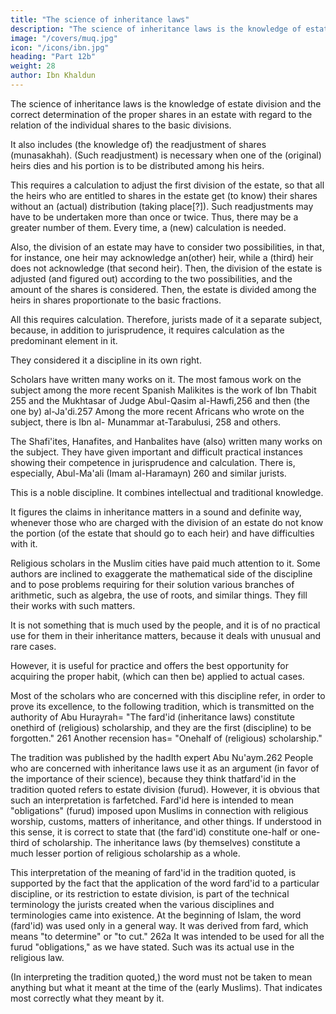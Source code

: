 ```yaml
---
title: "The science of inheritance laws"
description: "The science of inheritance laws is the knowledge of estate division and the correct determination of the proper shares in an estate with regard to the relation of the individual shares to the basic divisions"
image: "/covers/muq.jpg"
icon: "/icons/ibn.jpg"
heading: "Part 12b"
weight: 28
author: Ibn Khaldun
---
```



<!-- 52 -->

The science of inheritance laws is the knowledge of estate division and the correct determination of the proper shares in an estate with regard to the relation of the individual shares to the basic divisions. 

It also includes (the knowledge of) the readjustment of shares (munasakhah). (Such readjustment) is necessary when one of
the (original) heirs dies and his portion is to be distributed among his heirs. 

This requires a calculation to adjust the first division of the estate, so that all the heirs who are entitled to shares in the estate get (to know) their shares without an (actual) distribution (taking place[?]). Such readjustments may have to be undertaken more than once or twice. Thus, there may be a greater number of them. Every time, a
(new) calculation is needed.

Also, the division of an estate may have to consider two possibilities, in that, for instance, one heir may acknowledge an(other) heir, while a (third) heir does not acknowledge (that second heir). Then, the division of the estate is adjusted (and
figured out) according to the two possibilities, and the amount of the shares is considered. Then, the estate is divided among the heirs in shares proportionate to the basic fractions. <!-- 254  -->

All this requires calculation. Therefore, jurists made of it a separate subject, because, in addition to jurisprudence, it requires calculation as the predominant element in it. 

They considered it a discipline in its own right.

Scholars have written many works on it. The most famous work on the subject among the more recent Spanish Malikites is the work of Ibn Thabit 255 and the Mukhtasar of Judge Abul-Qasim al-Hawfi,256 and then (the one by) al-Ja'di.257
Among the more recent Africans who wrote on the subject, there is Ibn al-
Munammar at-Tarabulusi, 258 and others. <!-- 259 -->

The Shafi'ites, Hanafites, and Hanbalites have (also) written many works on the subject. They have given important and difficult practical instances showing their competence in jurisprudence and calculation. There is, especially, Abul-Ma'ali (Imam al-Haramayn) 260 and similar jurists.

This is a noble discipline. It combines intellectual and traditional knowledge. 

It figures the claims in inheritance matters in a sound and definite way, whenever
those who are charged with the division of an estate do not know the portion (of the
estate that should go to each heir) and have difficulties with it.

Religious scholars in the Muslim cities have paid much attention to it. Some authors are inclined to exaggerate the mathematical side of the discipline and to pose problems requiring for their solution various branches of arithmetic, such as
algebra, the use of roots, and similar things. They fill their works with such matters.

It is not something that is much used by the people, and it is of no practical use for them in their inheritance matters, because it deals with unusual and rare cases. 

However, it is useful for practice and offers the best opportunity for acquiring the proper habit, (which can then be) applied to actual cases.

Most of the scholars who are concerned with this discipline refer, in order to
prove its excellence, to the following tradition, which is transmitted on the authority
of Abu Hurayrah= "The fard'id (inheritance laws) constitute onethird of (religious)
scholarship, and they are the first (discipline) to be forgotten." 261 Another recension
has= "Onehalf of (religious) scholarship." 

The tradition was published by the hadIth expert Abu Nu'aym.262 People who are concerned with inheritance laws use it as an
argument (in favor of the importance of their science), because they think thatfard'id in the tradition quoted refers to estate division (furud). However, it is obvious that such an interpretation is farfetched. Fard'id here is intended to mean
"obligations" (furud) imposed upon Muslims in connection with religious worship,
customs, matters of inheritance, and other things. If understood in this sense, it is
correct to state that (the fard'id) constitute one-half or one-third of scholarship. The
inheritance laws (by themselves) constitute a much lesser portion of religious
scholarship as a whole.

This interpretation of the meaning of fard'id in the tradition quoted, is supported by the fact that the application of the word fard'id to a particular discipline, or its restriction to estate division, is part of the technical terminology the
jurists created when the various disciplines and terminologies came into existence.
At the beginning of Islam, the word (fard'id) was used only in a general way. It was
derived from fard, which means "to determine" or "to cut." 262a It was intended to
be used for all the furud "obligations," as we have stated. Such was its actual use in
the religious law.

(In interpreting the tradition quoted,) the word must not be taken to mean anything but what it meant at the time of the (early Muslims). That indicates most correctly what they meant by it.